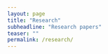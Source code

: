 ```yaml
---
layout: page
title: "Research"
subheadline: "Research papers"
teaser: ""
permalink: /research/
---
```

